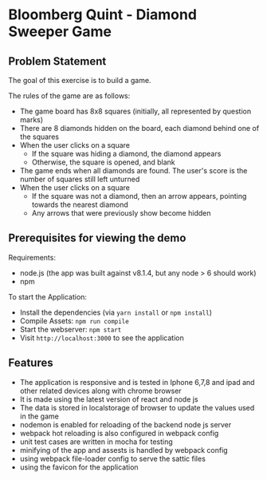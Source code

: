 # Bloomberg Quint - Diamond Sweeper Game

## Problem Statement

The goal of this exercise is to build a game.

The rules of the game are as follows:

* The game board has 8x8 squares (initially, all represented by question marks)
* There are 8 diamonds hidden on the board, each diamond behind one of the squares
* When the user clicks on a square
    * If the square was hiding a diamond, the diamond appears
    * Otherwise, the square is opened, and blank
* The game ends when all diamonds are found. The user's score is the number of squares still left unturned
* When the user clicks on a square
    * If the square was not a diamond, then an arrow appears, pointing towards the nearest diamond
    * Any arrows that were previously show become hidden

## Prerequisites for viewing the demo

Requirements:

* node.js (the app was built against v8.1.4, but any node > 6 should work)
* npm

To start the Application:

* Install the dependencies (via `yarn install` or `npm install`)
* Compile Assets: `npm run compile`
* Start the webserver: `npm start`
* Visit `http://localhost:3000` to see the application



## Features 
* The application is responsive and is tested in Iphone 6,7,8 and ipad and other related devices along with chrome browser
* It is made using the latest version of react and node js 
* The data is stored in localstorage of browser to update the values used in the game
* nodemon is enabled for reloading of the backend node js server
* webpack hot reloading is also configured in webpack config 
* unit test cases are written in mocha for testing
* minifying of the app and assests is handled by webpack config
* using webpack file-loader config to serve the sattic files
* using the favicon for the application

